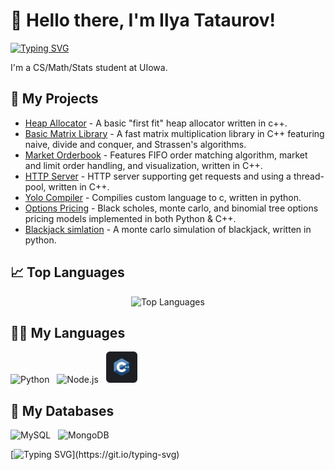 # 👋 Hello there, I'm Ilya Tataurov!

[![Typing SVG](https://readme-typing-svg.demolab.com?font=Fira+Code&pause=1000&width=435&lines=Programming+%3C3)](https://git.io/typing-svg)

I'm a CS/Math/Stats student at UIowa. 

## 🔭 My Projects

- [Heap Allocator](https://github.com/engineswap/heap_allocator) - A basic "first fit" heap allocator written in c++.
- [Basic Matrix Library](https://github.com/engineswap/matrix_library) - A fast matrix multiplication library in C++ featuring naive, divide and conquer, and Strassen's algorithms.
- [Market Orderbook](https://github.com/engineswap/cpp-orderbook) - Features FIFO order matching algorithm, market and limit order handling, and visualization, written in C++.
- [HTTP Server](https://github.com/engineswap/http_server) - HTTP server supporting get requests and using a thread-pool, written in C++.
- [Yolo Compiler](https://github.com/engineswap/yolo_compiler.git) - Compilies custom language to c, written in python.
- [Options Pricing](https://github.com/engineswap/options-pricing) - Black scholes, monte carlo, and binomial tree options pricing models implemented in both Python & C++.
- [Blackjack simlation](https://github.com/engineswap/blackjack-simulation) - A monte carlo simulation of blackjack, written in python.

## 📈 Top Languages

<!-- GitHub Streak Stats -->
<p align="center">
  <img src="https://github-readme-stats.vercel.app/api/top-langs/?username=engineswap&theme=tokyonight&show_icons=true&hide_border=false&layout=compact" alt="Top Languages" style="width: 45%;">
</p>

## 👨‍💻 My Languages
![Python](https://ezicons.cftutorial.workers.dev/icons/?icons=skills-dark-python) &nbsp; ![Node.js](https://ezicons.cftutorial.workers.dev/icons/?icons=skills-dark-nodejs) &nbsp; <img src="https://raw.githubusercontent.com/asyncasad/ezicons/main/public/icons/skills/dark/c%2B%2B.svg" width="50" height="50">


## 🥞 My Databases 
![MySQL](https://ezicons.cftutorial.workers.dev/icons/?icons=skills-dark-mysql) &nbsp; ![MongoDB](https://ezicons.cftutorial.workers.dev/icons/?icons=skills-dark-mongodb) &nbsp; 


[![Typing SVG](https://readme-typing-svg.demolab.com/?lines=Thanks+for+stopping+by!)](https://git.io/typing-svg)
